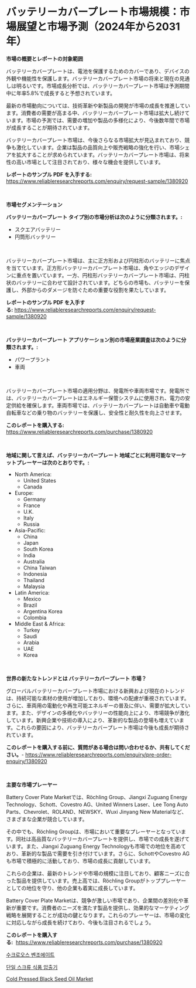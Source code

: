 <p><h1>バッテリーカバープレート市場規模：市場展望と市場予測（2024年から2031年）</h1></p><p><strong>市場の概要とレポートの対象範囲</strong></p>
<p><p>バッテリーカバープレートは、電池を保護するためのカバーであり、デバイスの外観や機能性を保護します。バッテリーカバープレート市場の将来と現在の見通しは明るいです。市場成長分析では、バッテリーカバープレート市場は予測期間中に年率5.8%で成長すると予想されています。</p><p>最新の市場動向については、技術革新や新製品の開発が市場の成長を推進しています。消費者の需要が高まる中、バッテリーカバープレート市場は拡大し続けています。市場の予測では、需要の増加や製品の多様化により、今後数年間で市場が成長することが期待されています。</p><p>バッテリーカバープレート市場は、今後さらなる市場拡大が見込まれており、競争も激化しています。企業は製品の品質向上や販売戦略の強化を行い、市場シェアを拡大することが求められています。バッテリーカバープレート市場は、将来性の高い市場として注目されており、様々な機会を提供しています。</p></p>
<p><strong>レポートのサンプル PDF を入手する:</strong> <a href="https://www.reliableresearchreports.com/enquiry/request-sample/1380920">https://www.reliableresearchreports.com/enquiry/request-sample/1380920</a></p>
<p>&nbsp;</p>
<p><strong>市場セグメンテーション</strong></p>
<p><strong>バッテリーカバープレート タイプ別の市場分析は次のように分類されます。:</strong></p>
<p><ul><li>スクエアバッテリー</li><li>円筒形バッテリー</li></ul></p>
<p>&nbsp;</p>
<p><p>バッテリーカバープレート市場は、主に正方形および円柱形のバッテリーに焦点を当てています。正方形バッテリーカバープレート市場は、角やエッジのデザインに重点を置いています。一方、円柱形バッテリーカバープレート市場は、円柱状のバッテリーに合わせて設計されています。どちらの市場も、バッテリーを保護し、外部からのダメージを防ぐための重要な役割を果たしています。</p></p>
<p><strong>レポートのサンプル PDF を入手する:</strong>&nbsp;<a href="https://www.reliableresearchreports.com/enquiry/request-sample/1380920">https://www.reliableresearchreports.com/enquiry/request-sample/1380920</a></p>
<p>&nbsp;</p>
<p><strong> バッテリーカバープレート アプリケーション別の市場産業調査は次のように分類されます。:</strong></p>
<p><ul><li>パワープラント</li><li>車両</li></ul></p>
<p>&nbsp;</p>
<p><p>バッテリーカバープレート市場の適用分野は、発電所や車両市場です。発電所では、バッテリーカバープレートはエネルギー保管システムに使用され、電力の安定供給を確保します。車両市場では、バッテリーカバープレートは自動車や電動自転車などの乗り物のバッテリーを保護し、安全性と耐久性を向上させます。</p></p>
<p><strong>このレポートを購入する:</strong>&nbsp; <a href="https://www.reliableresearchreports.com/purchase/1380920">https://www.reliableresearchreports.com/purchase/1380920</a></p>
<p>&nbsp;</p>
<p><strong>地域に関して言えば、バッテリーカバープレート 地域ごとに利用可能なマーケットプレーヤーは次のとおりです。:</strong></p>
<p><ul>
    <li>
        North America:
        <ul>
            <li>United States</li>
            <li>Canada</li>
        </ul>
    </li>
    <li>
        Europe:
        <ul>
            <li>Germany</li>
            <li>France</li>
            <li>U.K.</li>
            <li>Italy</li>
            <li>Russia</li>
        </ul>
    </li>
    <li>
        Asia-Pacific:
        <ul>
            <li>China</li>
            <li>Japan</li>
            <li>South Korea</li>
            <li>India</li>
            <li>Australia</li>
            <li>China Taiwan</li>
            <li>Indonesia</li>
            <li>Thailand</li>
            <li>Malaysia</li>
        </ul>
    </li>
    <li>
        Latin America:
        <ul>
            <li>Mexico</li>
            <li>Brazil</li>
            <li>Argentina Korea</li>
            <li>Colombia</li>
        </ul>
    </li>
    <li>
        Middle East & Africa:
        <ul>
            <li>Turkey</li>
            <li>Saudi</li>
            <li>Arabia</li>
            <li>UAE</li>
            <li>Korea</li>
        </ul>
    </li>
    </ul></p>
<p>&nbsp;</p>
<p><strong>世界の新たなトレンドとは バッテリーカバープレート 市場？</strong></p>
<p><p>グローバルバッテリーカバープレート市場における新興および現在のトレンドは、持続可能な素材の使用が増加しており、環境への配慮が重視されています。さらに、車両用の電動化や再生可能エネルギーの普及に伴い、需要が拡大しています。また、デザインの多様化やバッテリーの性能向上により、市場競争が激化しています。新興企業や技術の導入により、革新的な製品の登場も増えています。これらの要因により、バッテリーカバープレート市場は今後も成長が期待されています。</p></p>
<p><strong>このレポートを購入する前に、質問がある場合は問い合わせるか、共有してください。</strong>- <a href="https://www.reliableresearchreports.com/enquiry/pre-order-enquiry/1380920">https://www.reliableresearchreports.com/enquiry/pre-order-enquiry/1380920</a></p>
<p>&nbsp;</p>
<p><strong>主要な市場プレーヤー</strong></p>
<p><p>Battery Cover Plate Marketでは、Röchling Group、Jiangxi Zuguang Energy Technology、Schott、Covestro AG、United Winners Laser、Lee Tong Auto Parts、Chevrolet、ROLAND、NEWSKY、Wuxi Jinyang New Materialなど、さまざまな企業が競合しています。 </p><p>その中でも、Röchling Groupは、市場において重要なプレーヤーとなっています。同社は高品質なバッテリーカバープレートを提供し、市場での成長を遂げています。また、Jiangxi Zuguang Energy Technologyも市場での地位を高めており、革新的な製品で需要を引き付けています。さらに、SchottやCovestro AGも市場で積極的に活動しており、市場の成長に貢献しています。</p><p>これらの企業は、最新のトレンドや市場の規模に注目しており、顧客ニーズに合った製品を提供しています。売上高では、Röchling Groupがトッププレーヤーとしての地位を守り、他の企業も着実に成長しています。</p><p>Battery Cover Plate Marketは、競争が激しい市場であり、企業間の差別化や革新が重要です。消費者のニーズを満たす製品を提供し、効果的なマーケティング戦略を展開することが成功の鍵となります。これらのプレーヤーは、市場の変化に対応しながら成長を続けており、今後も注目されるでしょう。</p></p>
<p><strong>このレポートを購入する:</strong>&nbsp;&nbsp;<a href="https://www.reliableresearchreports.com/purchase/1380920">https://www.reliableresearchreports.com/purchase/1380920</a></p>
<p><p><a href="https://github.com/fernandotryO5lson96765/Market-Research-Report-List-1/blob/main/790000611234.md">수크로오스 벤조에이트</a></p><p><a href="https://github.com/CliftonFisher9067/Market-Research-Report-List-1/blob/main/983712911233.md">단일 스크류 식품 압출기</a></p><p><a href="https://butternut-bug-553.notion.site/Cold-Pressed-Black-Seed-Oil-Market-Size-and-Examines-its-Market-Scope-with-a-Primary-Focus-on-Grow-17363a6e2b004312ac5dd386b1f0428f">Cold Pressed Black Seed Oil Market</a></p></p>
